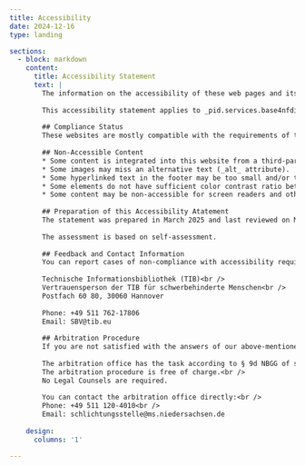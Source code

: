 ```yaml
---
title: Accessibility
date: 2024-12-16
type: landing

sections:
  - block: markdown
    content:
      title: Accessibility Statement
      text: |
        The information on the accessibility of these web pages and its contact details are in accordance with § 9b NBGG.
        
        This accessibility statement applies to _pid.services.base4nfdi.de_ and its sub-pages.
        
        ## Compliance Status
        These websites are mostly compatible with the requirements of the harmonized European standard EN 301 549 V2.1.2 (08-2018) and WCAG 2.1 (Web Content Accessibility Guidelines). The non-compliances and/or exemptions are listed below.
        
        ## Non-Accessible Content
        * Some content is integrated into this website from a third-party source (for example, via frames) over which we do not have full authority and control. This content may be non-accessible or become non-accessible at any point in the future.
        * Some images may miss an alternative text (_alt_ attribute).
        * Some hyperlinked text in the footer may be too small and/or too closely spaced, going below a minimum touch target size for touch devices.
        * Some elements do not have sufficient color contrast ratio between the foreground text and its background, hence do not meet minimum contrast ratio threshold recommendations.
        * Some content may be non-accessible for screen readers and other assistive technology as the respective tests may have not been performed comprehensively for all scenarios.
        
        ## Preparation of this Accessibility Atatement
        The statement was prepared in March 2025 and last reviewed on March 27, 2025.
        
        The assessment is based on self-assessment.
        
        ## Feedback and Contact Information
        You can report cases of non-compliance with accessibility requirements to us:
        
        Technische Informationsbibliothek (TIB)<br />
        Vertrauensperson der TIB für schwerbehinderte Menschen<br />
        Postfach 60 80, 30060 Hannover
        
        Phone: +49 511 762-17806
        Email: SBV@tib.eu
        
        ## Arbitration Procedure
        If you are not satisfied with the answers of our above-mentioned contact point, you can contact the arbitration office, which is located at the State Representative for People with Disabilities in Lower Saxony, for the initiation of an arbitration procedure in accordance with the Niedersächsisches Behindertengleichstellungsgesetz (Disability Equality Act of Lower Saxony) (NBGG).
        
        The arbitration office has the task according to § 9d NBGG of settling disputes between people with disabilities and public institutions of the state of Lower Saxony on the topic of accessibility in IT.<br />        
        The arbitration procedure is free of charge.<br />
        No Legal Counsels are required.
        
        You can contact the arbitration office directly:<br />
        Phone: +49 511 120-4010<br />
        Email: schlichtungsstelle@ms.niedersachsen.de
        
    design:
      columns: '1'

---
```

